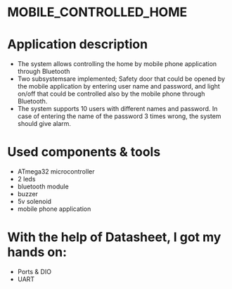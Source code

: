 # MOBILE_CONTROLLED_HOME

# Application description
- The system allows controlling the home by mobile phone application through Bluetooth
- Two subsystemsare implemented; Safety door that could be 
  opened by the mobile application by entering user name and password, and light on/off that
  could be controlled also by the mobile phone through Bluetooth.
 - The system supports 10 users with different names and password. In case of entering the
   name of the password 3 times wrong, the system should give alarm.
   
# Used components & tools
 - ATmega32 microcontroller 
 - 2 leds
 - bluetooth module
 - buzzer
 - 5v solenoid
 - mobile phone application

# With the help of Datasheet, I got my hands on:
 - Ports & DIO
 - UART
